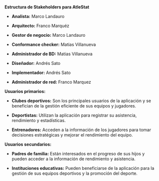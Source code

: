 **Estructura de Stakeholders para AtleStat**

-   **Analista:** Marco Landauro

-   **Arquitecto:** Franco Marquéz

-   **Gestor de negocio:** Marco Landauro

-   **Conformance checker:** Matias Villanueva

- **Administrador de BD:** Matias Villanueva

- **Diseñador:** Andrés Sato

- **Implementador:** Andrés Sato

- **Administrador de red:** Franco Marquez

**Usuarios primarios:**

-   **Clubes deportivos:** Son los principales usuarios de la aplicación
    y se benefician de la gestión eficiente de sus equipos y jugadores.

-   **Deportistas:** Utilizan la aplicación para registrar su
    asistencia, rendimiento y estadísticas.

-   **Entrenadores:** Acceden a la información de los jugadores para
    tomar decisiones estratégicas y mejorar el rendimiento del equipo.


**Usuarios secundarios:**

-   **Padres de familia:** Están interesados en el progreso de sus hijos
    y pueden acceder a la información de rendimiento y asistencia.

-   **Instituciones educativas:** Pueden beneficiarse de la aplicación
    para la gestión de sus equipos deportivos y la promoción del
    deporte.